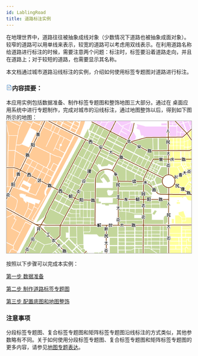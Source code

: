 ```yaml
---
id: LablingRoad
title: 道路标注实例
---
```

在地理世界中，道路往往被抽象成线对象（少数情况下道路也被抽象成面对象）。较窄的道路可以用单线来表示，较宽的道路可以考虑用双线表示。在利用道路名称给道路进行标注的时候，需要注意两个问题：标注时，标签要沿着道路走向，并且在道路上；对于较短的道路，也需要显示其名称。

本文档通过城市道路沿线标注的实例，介绍如何使用标签专题图对道路进行标注。

### ![](../../img/read.gif)内容提要：

本应用实例包括数据准备、制作标签专题图和整饰地图三大部分。通过在
桌面应用系统中进行专题制作，完成对城市的沿线标注，通过地图整饰以后，得到如下图所示的地图：  
  ![](img/RoadResult.png)  

  
按照以下步骤可以完成本实例：

 [第一步 数据准备](LablingRoadStep1)

 [第二步 制作道路标签专题图](LablingRoadStep2)

 [第三步 配置底图和地图整饰](LablingRoadStep3)

### 注意事项

分段标签专题图、复合标签专题图和矩阵标签专题图沿线标注的方式类似，其他参数略有不同。关于如何使用分段标签专题图、复合标签专题图和矩阵标签专题图的更多内容，请参见[地图专题表达](Mapping)。
